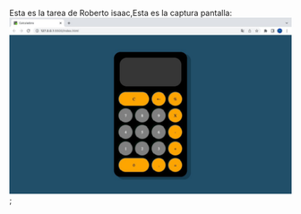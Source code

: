 Esta es la tarea de Roberto isaac,Esta es la captura pantalla:
![Mi captura de pantalla](icon/Mi_tarea.jpeg);